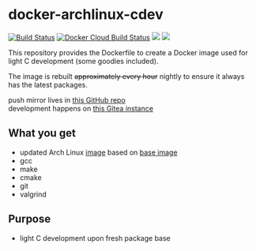 # docker-archlinux-cdev

[![Build Status](https://drone.dotya.ml/api/badges/wanderer/docker-archlinux-cdev/status.svg?ref=refs/heads/master)](https://drone.dotya.ml/wanderer/docker-archlinux-cdev)
[![Docker Cloud Build Status](https://img.shields.io/docker/cloud/build/immawanderer/archlinux-cdev)](https://hub.docker.com/r/immawanderer/archlinux-cdev/builds)
[![](https://images.microbadger.com/badges/version/immawanderer/archlinux-cdev.svg)](https://microbadger.com/images/immawanderer/archlinux-cdev)
[![](https://images.microbadger.com/badges/commit/immawanderer/archlinux-cdev.svg)](https://microbadger.com/images/immawanderer/archlinux-cdev)

This repository provides the Dockerfile to create a Docker image used for light C development (some goodies included).

The image is rebuilt <del>approximately every hour</del> nightly to ensure it always has the latest packages.

push mirror lives in [this GitHub repo](https://github.com/wULLSnpAXbWZGYDYyhWTKKspEQoaYxXyhoisqHf/docker-archlinux-cdev)  
development happens on [this Gitea instance](https://git.dotya.ml/wanderer/docker-archlinux-cdev)

## What you get
* updated Arch Linux [image](https://hub.docker.com/r/immawanderer/archlinux) based on [base image](https://hub.docker.com/_/archlinux)
* gcc
* make
* cmake
* git
* valgrind

## Purpose
* light C development upon fresh package base
